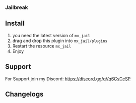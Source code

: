 ### Jailbreak

## Install

1. you need the latest version of `mx_jail` 
2. drag and drop this plugin into `mx_jail/plugins`
3. Restart the resource `mx_jail`
4. Enjoy

## Support 

For Support join my Discord:
https://discord.gg/qVq6CsCcSP

## Changelogs